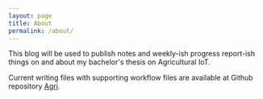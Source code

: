 ```yaml
---
layout: page
title: About
permalink: /about/
---
```

This blog will be used to publish notes and weekly-ish progress report-ish things on and about my bachelor's thesis on Agricultural IoT.

Current writing files with supporting workflow files are available at Github repository [Agri](https://github.com/tpolvinen/Agri).
